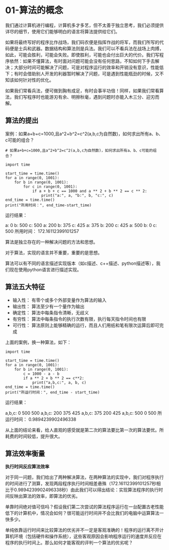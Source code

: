 # 01-算法的概念


我们通过计算机进行编程，计算机多才多艺，但不太善于独立思考，我们必须提供详尽的细节，使用它们能够明白的语言将算法提供给它们。

如果将最终写好的程序比作战场，我们码农便是指挥作战的将军，而我们所写的代码便是士兵和武器。数据结构和算法则是兵法。我们可以不看兵法在战场上肉搏，如此，可能会胜利，可能会失败。即使胜利，可能也会付出巨大的代价。我们写程序依然：如果不懂算法，有时面对问题可能会没有任何思路，不知如何下手去解决；大部分时间可能解决了问题，可是对程序运行的效率和开销没有意识，性能低下；有时会借助别人开发的利器暂时解决了问题，可是遇到性能瓶劲的时候，又不知该如何针对性的优化。


如果我们常看兵法，便可做到胸有成足，有时会事半功倍！同样，如果我们常看算法，我们写程序时也能游刃有余、明擦秋毫，遇到问题时亦能入木三分、迎刃而解。



## 算法的提出

案例：如果a+b+c=1000,且a^2+b^2=c^2(a,b,c为自然数)，如何求出所有a、b、c可能的组合？

```
# 如果a+b+c=1000,且a^2+b^2=c^2(a,b,c为自然数)，如何求出所有a、b、c可能的组合？

import time

start_time = time.time()
for a in range(0, 1001):
    for b in range(0, 1001):
        for c in range(0, 1001):
            if a + b + c == 1000 and a ** 2 + b ** 2 == c ** 2:
                print("a:", a, "b:", b, "c:", c)
end_time = time.time()
print("所用时间：", end_time-start_time)
```

运行结果：

a: 0 b: 500 c: 500
a: 200 b: 375 c: 425
a: 375 b: 200 c: 425
a: 500 b: 0 c: 500
所用时间： 172.16112399101257


算法是独立存在的一种解决问题的方法和思想。

对于算法，实现的语言并不重要，重要的是思想。

算法可以有不同的语言描述实现版本（如c描述、c++描述、python描述等），我们现在使用python语言进行描述实现。



## 算法五大特征


- 输入性： 有零个或多个外部变量作为算法的输入
- 输出性： 算法至少有一个量作为输出
- 确定性： 算法中每条指令清晰，无歧义
- 有穷性： 算法中每条指令的执行次数有限，执行每天指令时间也有限
- 可行性： 算法原则上能够精确的运行，而且人们用纸和笔有限次运算后即可完成



上面的案例，换一种算法，如下：

```
import time

start_time = time.time()
for a in range(0, 1001):
    for b in range(0, 1001):
        c = 1000 - a - b
        if a ** 2 + b ** 2 == c**2:
            print("a,b,c:", a, b, c)
end_time = time.time()
print("所运行时间：", end_time - start_time)

```

运行结果：

a,b,c: 0 500 500
a,b,c: 200 375 425
a,b,c: 375 200 425
a,b,c: 500 0 500
所运行时间： 0.9894239902496338

从上面的结论来看，给人直观的感受就是第二次的算法要比第一次的算法要优。所耗费的时间较低，提升很大。



## 算法效率衡量


**执行时间反应算法效率**

对于同一问题，我们给出了两种解决算法，在两种算法的实现中，我们对程序执行的时间进行了测算，发现两段程序执行时间相差悬殊（172.16112399101257秒相比于0.9894239902496338秒）由此我们可以得出结论：实现算法程序的执行时间反映出算法的效率，即算法的优劣。

单靠时间绝对值可信吗？假设我们第二次尝试的算法程序运行在一台配置古老性能低下的计算机中，情况会如何？很可能运行时间并不会比我们的电脑中运算算法一快多少。

单纯依靠运行时间来比较算法的优劣并不一定是客观准确的！程序的运行离不开计算机环境（包括硬件和操作系统），这些客观原因会影响程序运行的速度并反应在程序的执行时间上。那么如何才能客观的评判一个算法的优劣呢？


